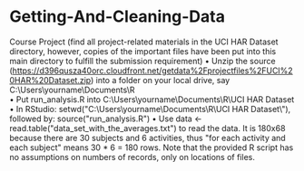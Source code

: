 # Getting-And-Cleaning-Data
Course Project
(find all project-related materials in the UCI HAR Dataset directory, however, copies of the important files have been put into this main directory to fulfill the submission requirement)
•	Unzip the source (https://d396qusza40orc.cloudfront.net/getdata%2Fprojectfiles%2FUCI%20HAR%20Dataset.zip) into a folder on your local drive, say C:\Users\yourname\Documents\R\
•	Put run_analysis.R into C:\Users\yourname\Documents\R\UCI HAR Dataset\
•	In RStudio: setwd("C:\\Users\\yourname\\Documents\\R\\UCI HAR Dataset\\"), followed by: source("run_analysis.R")
•	Use data <- read.table("data_set_with_the_averages.txt") to read the data. It is 180x68 because there are 30 subjects and 6 activities, thus "for each activity and each subject" means 30 * 6 = 180 rows. Note that the provided R script has no assumptions on numbers of records, only on locations of files.

